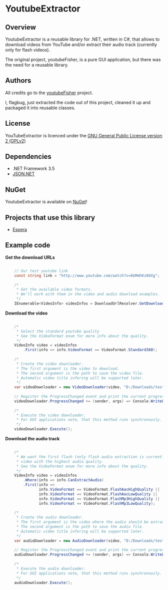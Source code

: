# YoutubeExtractor

## Overview
YoutubeExtractor is a reusable library for .NET, written in C#, that allows to download videos from YouTube and/or extract their audio track (currently only for flash videos).

The original project, youtubeFisher, is a pure GUI application, but there was the need for a reusable library.

## Authors
All credits go to the [youtubeFisher](http://youtubefisher.codeplex.com/) project.

I, flagbug, just extracted the code out of this project, cleaned it up and packaged it into reusable classes.

## License

YouTubeExtractor is licenced under the [GNU General Public License version 2 (GPLv2)](http://opensource.org/licenses/gpl-2.0)

## Dependencies

- .NET Framework 3.5
- [JSON.NET](http://json.codeplex.com/)

## NuGet

YoutubeExtractor is available on [NuGet](http://nuget.org/packages/YoutubeExtractor)!

## Projects that use this library

- [Espera](http://github.com/flagbug/Espera)

## Example code

**Get the download URLs**

```c#

	// Our test youtube link
	const string link = "http://www.youtube.com/watch?v=6bMmhKz6KXg";
	
	/*
	 * Get the available video formats.
	 * We'll work with them in the video and audio download examples.
	 */
	IEnumerable<VideoInfo> videoInfos = DownloadUrlResolver.GetDownloadUrls(link);
```

**Download the video**

```c#

	/*
	 * Select the standard youtube quality
	 * See the VideoFormat enum for more info about the quality.
	 */
	VideoInfo video = videoInfos
	    .First(info => info.VideoFormat == VideoFormat.Standard360);
	
	/*
	 * Create the video downloader.
	 * The first argument is the video to download.
	 * The second argument is the path to save the video file.
	 * Automatic video title infering will be supported later.
	 */
	var videoDownloader = new VideoDownloader(video, "D:/Downloads/test" + video.VideoExtension);
	
	// Register the ProgressChanged event and print the current progress
	videoDownloader.ProgressChanged += (sender, args) => Console.WriteLine(args.ProgressPercentage);
	
	/*
	 * Execute the video downloader.
	 * For GUI applications note, that this method runs synchronously.
	 */
	videoDownloader.Execute();
```

**Download the audio track**

```c#

	/*
	 * We want the first flash (only flash audio extraction is currently supported)
	 * video with the highest audio quality.
	 * See the VideoFormat enum for more info about the quality.
	 */
	VideoInfo video = videoInfos
	    .Where(info => info.CanExtractAudio)
	    .First(info =>
	           info.VideoFormat == VideoFormat.FlashAacHighQuality ||
	           info.VideoFormat == VideoFormat.FlashAacLowQuality ||
	           info.VideoFormat == VideoFormat.FlashMp3HighQuality ||
	           info.VideoFormat == VideoFormat.FlashMp3LowQuality);
	
	/*
	 * Create the audio downloader.
	 * The first argument is the video where the audio should be extracted from.
	 * The second argument is the path to save the audio file.
	 * Automatic video title infering will be supported later.
	 */
	var audioDownloader = new AudioDownloader(video, "D:/Downloads/test" + video.AudioExtension);
	
	// Register the ProgressChanged event and print the current progress
	audioDownloader.ProgressChanged += (sender, args) => Console.WriteLine(args.ProgressPercentage);
	
	/*
	 * Execute the audio downloader.
	 * For GUI applications note, that this method runs synchronously.
	 */
	audioDownloader.Execute();
```